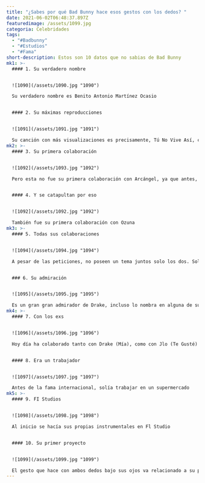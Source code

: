 ```yaml
---
title: "¿Sabes por qué Bad Bunny hace esos gestos con los dedos? "
date: 2021-06-02T06:48:37.897Z
featuredimage: /assets/1099.jpg
categoria: Celebridades
tags:
  - "#Badbunny"
  - "#Estudios"
  - "#Fama"
short-description: Estos son 10 datos que no sabias de Bad Bunny
mk1: >-
  #### 1. Su verdadero nombre 


  ![1090](/assets/1090.jpg "1090")

  Su verdadero nombre es Benito Antonio Martínez Ocasio


  #### 2. Su máximas reproducciones 


  ![1091](/assets/1091.jpg "1091")

  Su canción con más visualizaciones es precisamente, Tú No Vive Así, con 797 millones de visitas
mk2: >-
  #### 3. Su primera colaboración 


  ![1092](/assets/1093.jpg "1092")

  Pero esta no fue su primera colaboración con Arcángel, ya que antes, estuvieron juntos en el remix de Dime


  #### 4. Y se catapultan por eso 


  ![1092](/assets/1092.jpg "1092")

  También fue su primera colaboración con Ozuna
mk3: >-
  #### 5. Todas sus colaboraciones 


  ![1094](/assets/1094.jpg "1094")

  A pesar de las peticiones, no poseen un tema juntos solo los dos. Solamente se encuentran en canciones con otros artistas, como Te Boté, Solita, Soy Peor remix, Escapate Conmigo


  ### 6. Su admiración 


  ![1095](/assets/1095.jpg "1095")

  Es un gran gran admirador de Drake, incluso lo nombra en alguna de sus canciones, en Sí  Tu Novio Te Deja Sola, donde dice: “Lo siento por casper pero hoy Jlo se va con Drake”
mk4: >-
  #### 7. Con los exs 


  ![1096](/assets/1096.jpg "1096")

  Hoy día ha colaborado tanto con Drake (Mía), como con Jlo (Te Gusté) y con su exesposo Marc Anthony (Está rico)


  #### 8. Era un trabajador 


  ![1097](/assets/1097.jpg "1097")

  Antes de la fama internacional, solía trabajar en un supermercado
mk5: >-
  #### 9. FI Studios 


  ![1098](/assets/1098.jpg "1098")

  Al inicio se hacía sus propias instrumentales en Fl Studio


  #### 10. Su primer proyecto 


  ![1099](/assets/1099.jpg "1099")

  El gesto que hace con ambos dedos bajo sus ojos va relacionado a su primer proyecto aún no publicado La Nueva Religión
---
```

